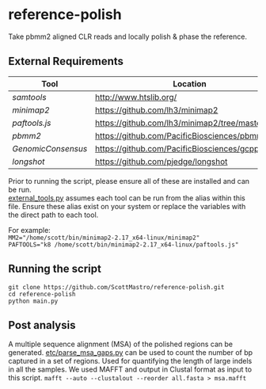 # reference-polish

Take pbmm2 aligned CLR reads and locally polish & phase the reference.

External Requirements
------

Tool | Location
--- | --- |
*samtools* | http://www.htslib.org/
*minimap2* | https://github.com/lh3/minimap2
*paftools.js* | https://github.com/lh3/minimap2/tree/master/misc
*pbmm2* | https://github.com/PacificBiosciences/pbmm2
*GenomicConsensus* | https://github.com/PacificBiosciences/gcpp
*longshot* | https://github.com/pjedge/longshot

Prior to running the script, please ensure all of these are installed and can be run. \
[external_tools.py](external_tools.py) assumes each tool can be run from the alias within this file. Ensure these alias exist on your system or replace the variables with the direct path to each tool.

For example: \
`MM2="/home/scott/bin/minimap2-2.17_x64-linux/minimap2"` \
`PAFTOOLS="k8 /home/scott/bin/minimap2-2.17_x64-linux/paftools.js"`

Running the script
------

`git clone https://github.com/ScottMastro/reference-polish.git` \
`cd reference-polish` \
`python main.py`

Post analysis
------

A multiple sequence alignment (MSA) of the polished regions can be generated. [etc/parse_msa_gaps.py](etc/parse_msa_gaps.py) can be used to count the number of bp captured in a set of regions. Used for quantifying the length of large indels in all the samples. We used MAFFT and output in Clustal format as input to this script.
`mafft --auto --clustalout --reorder all.fasta > msa.mafft`
